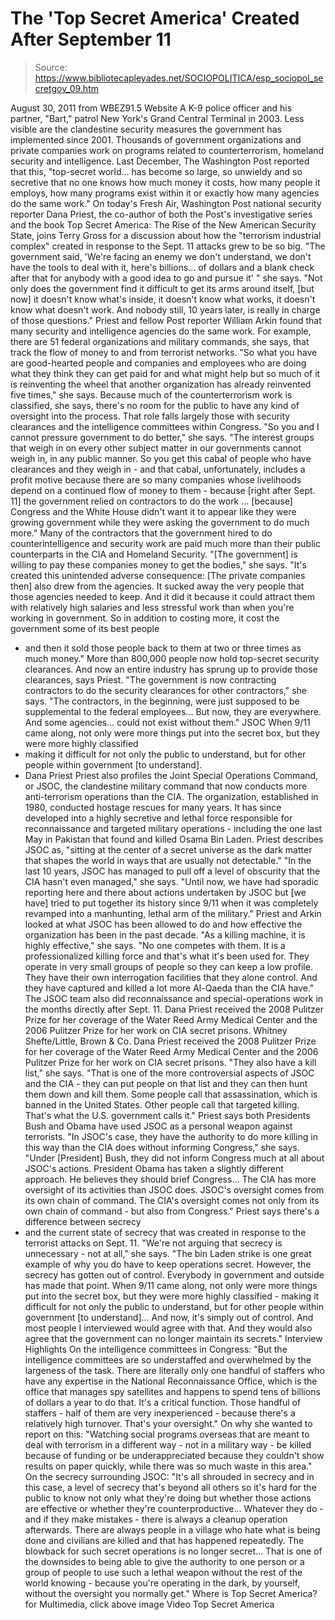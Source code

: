 # The 'Top Secret America' Created After September 11

> Source: https://www.bibliotecapleyades.net/SOCIOPOLITICA/esp_sociopol_secretgov_09.htm

August 30, 2011
from
WBEZ91.5
Website
A K-9 police officer and his
partner, "Bart,"
patrol New York's Grand
Central Terminal in 2003.
Less visible are the
clandestine security measures
the government has
implemented since 2001.
Thousands of government organizations and private companies work on programs
related to counterterrorism, homeland security and intelligence.
Last December, The Washington Post
reported that
this,
"top-secret world... has become so large, so unwieldy and so secretive
that no one knows how much money it costs, how many people it employs, how
many programs exist within it or exactly how many agencies do the same
work."
On today's Fresh Air, Washington Post national security reporter
Dana
Priest, the co-author of both the Post's investigative series and the book
Top Secret America: The Rise of the New American Security State,
joins Terry Gross for a discussion about how the "terrorism industrial
complex" created in response to the Sept. 11 attacks grew to be so big.
"The government said, 'We're facing an enemy we don't understand, we
don't have the tools to deal with it, here's billions... of dollars and
a blank check after that for anybody with a good idea to go and pursue
it' " she says.
"Not only does the government find it
difficult to get its arms around itself, [but now] it doesn't know
what's inside, it doesn't know what works, it doesn't know what doesn't
work. And nobody still, 10 years later, is really in charge of those
questions."
Priest and fellow Post reporter William Arkin
found that many security and intelligence agencies do the same work.
For example, there are 51 federal organizations
and military commands, she says, that track the flow of money to and from
terrorist networks.
"So what you have are good-hearted people
and companies and employees who are doing what they think they can get
paid for and what might help but so much of it is reinventing the wheel
that another organization has already reinvented five times," she says.
Because much of the counterterrorism work is
classified, she says, there's no room for the public to have any kind of
oversight into the process.
That role falls largely those with security
clearances and the intelligence committees within Congress.
"So you and I cannot pressure government to
do better," she says.
"The interest groups that weigh in on every
other subject matter in our governments cannot weigh in, in any public
manner. So you get this cabal of people who have clearances and they
weigh in - and that cabal, unfortunately, includes a profit motive
because there are so many companies whose livelihoods depend on a
continued flow of money to them - because [right after
Sept. 11] the
government relied on contractors to do the work ... [because] Congress
and the White House didn't want it to appear like they were growing
government while they were asking the government to do much more."
Many of the contractors that the government hired to do counterintelligence
and security work are paid much more than their public counterparts in the
CIA and Homeland Security.
"[The government] is willing to pay these
companies money to get the bodies," she says.
"It's created this unintended adverse
consequence: [The private companies then] also drew from the agencies.
It sucked away the very people that those agencies needed to keep. And
it did it because it could attract them with relatively high salaries
and less stressful work than when you're working in government.
So in
addition to costing more, it cost the government some of its best people
- and then it sold those people back to them at two or three times as
much money."
More than 800,000 people now hold top-secret
security clearances.
And now an entire industry has sprung up to
provide those clearances, says Priest.
"The government is now contracting
contractors to do the security clearances for other contractors," she
says.
"The contractors, in the beginning, were
just supposed to be supplemental to the federal employees... But now,
they are everywhere. And some agencies... could not exist without them."
JSOC
When 9/11 came along, not only were more
things put into the secret box, but they were more highly classified
- making it difficult for not only the public to understand, but for
other people within government [to understand].
- Dana Priest
Priest also profiles the Joint Special
Operations Command, or
JSOC, the clandestine military command that now
conducts more anti-terrorism operations than the CIA.
The organization, established in 1980, conducted
hostage rescues for many years. It has since developed into a highly
secretive and lethal force responsible for reconnaissance and targeted
military operations - including the one last May in Pakistan that found and
killed Osama Bin Laden.
Priest describes JSOC as,
"sitting at the center of a secret universe
as the dark matter that shapes the world in ways that are usually not
detectable."
"In the last 10 years, JSOC has managed to pull off a level of obscurity
that the CIA hasn't even managed," she says.
"Until now, we have had sporadic reporting
here and there about actions undertaken by JSOC but [we have] tried to
put together its history since 9/11 when it was completely revamped into
a manhunting, lethal arm of the military."
Priest and Arkin looked at what JSOC has been
allowed to do and how effective the organization has been in the past
decade.
"As a killing machine, it is highly
effective," she says.
"No one competes with them. It is a
professionalized killing force and that's what it's been used for. They
operate in very small groups of people so they can keep a low profile.
They have their own interrogation facilities that they alone control.
And they have captured and killed a lot more Al-Qaeda than the CIA
have."
The JSOC team also did reconnaissance and
special-operations work in the months directly after Sept. 11.
Dana Priest received the 2008 Pulitzer Prize
for her coverage of the Water
Reed Army Medical Center
and the 2006 Pulitzer Prize
for her work on CIA secret prisons.
Whitney Shefte/Little, Brown & Co.
Dana Priest received the 2008 Pulitzer Prize for
her coverage of the Water Reed Army Medical Center and the 2006 Pulitzer
Prize for her work on CIA secret prisons.
"They also have a kill list," she says.
"That is one of the more controversial
aspects of JSOC and the CIA - they can put people on that list and they
can then hunt them down and kill them. Some people call that
assassination, which is banned in the United States. Other people call
that targeted killing. That's what the U.S. government calls it."
Priest says both Presidents
Bush and
Obama have
used JSOC as a personal weapon against terrorists.
"In JSOC's case, they have the authority to
do more killing in this way than the CIA does without informing
Congress," she says.
"Under [President] Bush, they did not inform
Congress much at all about JSOC's actions. President Obama has taken a
slightly different approach. He believes they should brief Congress...
The CIA has more oversight of its activities
than JSOC does. JSOC's oversight comes from its own chain of command.
The CIA's oversight comes not only from its own chain of command - but
also from Congress."
Priest says there's a difference between secrecy
- and the current state of secrecy that was created in response to the
terrorist attacks on Sept. 11.
"We're not arguing that secrecy is
unnecessary - not at all," she says.
"The bin Laden strike is one great example
of why you do have to keep operations secret. However, the secrecy has
gotten out of control. Everybody in government and outside has made that
point. When 9/11 came along, not only were more things put into the
secret box, but they were more highly classified - making it difficult
for not only the public to understand, but for other people within
government [to understand]...
And now, it's simply out of control. And
most people I interviewed would agree with that. And they would also
agree that the government can no longer maintain its secrets."
Interview Highlights
On the intelligence committees in Congress:
"But the intelligence committees are so
understaffed and overwhelmed by the largeness of the task.
There are literally only one handful of
staffers who have any expertise in the National Reconnaissance
Office, which is the office that manages spy satellites and happens
to spend tens of billions of dollars a year to do that.
It's a critical function. Those handful
of staffers - half of them are very inexperienced - because there's
a relatively high turnover. That's your oversight."
On why she wanted to report on this:
"Watching social programs overseas that
are meant to deal with terrorism in a different way - not in a
military way - be killed because of funding or be underappreciated
because they couldn't show results on paper quickly, while there was
so much waste in this area."
On the secrecy surrounding JSOC:
"It's all shrouded in secrecy and in
this case, a level of secrecy that's beyond all others so it's hard
for the public to know not only what they're doing but whether those
actions are effective or whether they're counterproductive...
Whatever they do - and if they make
mistakes - there is always a cleanup operation afterwards. There are
always people in a village who hate what is being done and civilians
are killed and that has happened repeatedly.
The blowback for such
secret operations is no longer secret...
That is one of the downsides to being
able to give the authority to one person or a group of people to use
such a lethal weapon without the rest of the world knowing - because
you're operating in the dark, by yourself, without the oversight you
normally get."
Where is Top Secret America?
for Multimedia, click above
image
Video
Top Secret America
